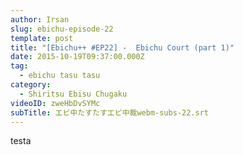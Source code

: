 ```yaml
---
author: Irsan
slug: ebichu-episode-22
template: post
title: "[Ebichu++ #EP22] -  Ebichu Court (part 1)"
date: 2015-10-19T09:37:00.000Z
tag:
  - ebichu tasu tasu
category:
  - Shiritsu Ebisu Chugaku
videoID: zweHbDvSYMc
subTitle: エビ中たすたすエビ中裁webm-subs-22.srt
---
```

testa